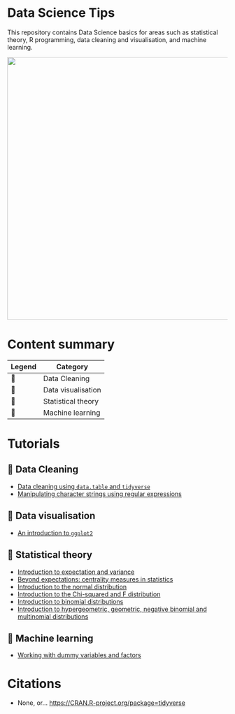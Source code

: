 # Data Science Tips  

This repository contains Data Science basics for areas such as statistical theory, R programming, data cleaning and visualisation, and machine learning.  

<p align="center">  
<img src="https://helios-i.mashable.com/imagery/articles/05w41hbDoXLnHBGdX8iMqhd/hero-image.fill.size_1248x702.v1611615494.jpg"
width="600"></center>  
</p>  


# Content summary

| Legend | Category |  
|--------|----------|  
|🧹| Data Cleaning | 
| 🎨 | Data visualisation |
| 🔢 | Statistical theory | 
| 🔮 | Machine learning |  
  


# Tutorials  
## 🧹 Data Cleaning  
+ [Data cleaning using `data.table` and `tidyverse`]()  
+ [Manipulating character strings using regular expressions]()   

## 🎨 Data visualisation
+ [An introduction to `ggplot2`]()

## 🔢 Statistical theory   
+ [Introduction to expectation and variance]()  
+ [Beyond expectations: centrality measures in statistics]()  
+ [Introduction to the normal distribution]()  
+ [Introduction to the Chi-squared and F distribution]()  
+ [Introduction to binomial distributions]()  
+ [Introduction to hypergeometric, geometric, negative binomial and multinomial distributions]()  

## 🔮 Machine learning
+ [Working with dummy variables and factors]()  



# Citations  

+ None, or...
  https://CRAN.R-project.org/package=tidyverse  



